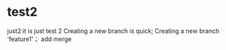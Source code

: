 # test2
just2 
it is just test 2
Creating a new branch is quick;
Creating a new branch 'feature1'；
add merge
